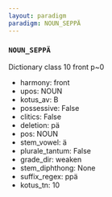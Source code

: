 ```yaml
---
layout: paradigm
paradigm: NOUN_SEPPÄ
---
```

### ` NOUN_SEPPÄ `

Dictionary class 10 front p~0
* harmony: front
* upos: NOUN
* kotus_av: B
* possessive: False
* clitics: False
* deletion: pä
* pos: NOUN
* stem_vowel: ä
* plurale_tantum: False
* grade_dir: weaken
* stem_diphthong: None
* suffix_regex: ppä
* kotus_tn: 10
